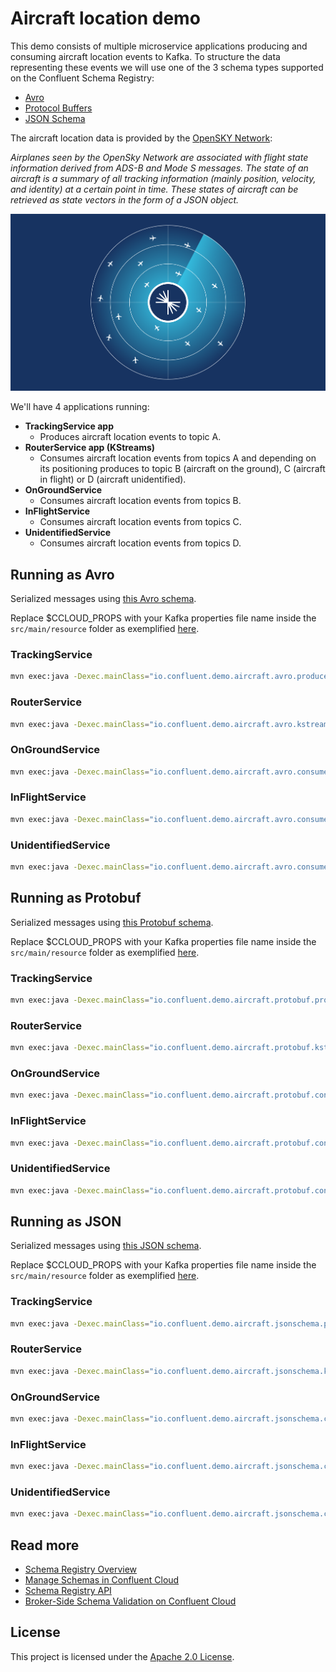 
# Aircraft location demo

This demo consists of multiple microservice applications producing and consuming aircraft location events to Kafka. To structure the data representing these events we will use one of the 3 schema types supported on the Confluent Schema Registry:
* [Avro](http://avro.apache.org/)
* [Protocol Buffers](https://developers.google.com/protocol-buffers)
* [JSON Schema](https://json-schema.org/)

The aircraft location data is provided by the [OpenSKY Network](https://opensky-network.org/):

*Airplanes seen by the OpenSky Network are associated with flight state information derived
from ADS-B and Mode S messages. The state of an aircraft is a summary of all tracking
information (mainly position, velocity, and identity) at a certain point in time.
These states of aircraft can be retrieved as state vectors in the form of a JSON object.*

![Alt text](aircraft-radar-blue.png?raw=true "Order")

We'll have 4 applications running:
* **TrackingService app** 
    *  Produces aircraft location events to topic A.
* **RouterService app (KStreams)**
    * Consumes aircraft location events from topics A and depending on its positioning produces to topic B (aircraft on the ground), C (aircraft in flight) or D (aircraft unidentified).
* **OnGroundService**
  * Consumes aircraft location events from topics B.
* **InFlightService**
  * Consumes aircraft location events from topics C.
* **UnidentifiedService**
  * Consumes aircraft location events from topics D. 

## Running as Avro

Serialized messages using [this Avro schema](src/main/java/io/confluent/demo/aircraft/avro/schemas/AircraftState.avsc).

Replace $CCLOUD_PROPS with your Kafka properties file name inside the `src/main/resource` folder as exemplified [here](/src/main/resources/ccloud_example.properties).

### TrackingService
```bash
mvn exec:java -Dexec.mainClass="io.confluent.demo.aircraft.avro.producer.TrackingService" -Dexec.args="./src/main/resources $CCLOUD_PROPS opensky.properties tracking.aviation.aircraft.avro TrackingService.avro"
```
### RouterService
```bash
mvn exec:java -Dexec.mainClass="io.confluent.demo.aircraft.avro.kstreams.RouterKStreamsService" -Dexec.args="./src/main/resources $CCLOUD_PROPS RouterService.avro tracking.aviation.aircraft.avro tracking.aviation.aircraft_onground.avro tracking.aviation.aircraft_inflight.avro tracking.aviation.aircraft_unidentified.avro Kstreams.avro.client.1"
```
### OnGroundService
```bash
mvn exec:java -Dexec.mainClass="io.confluent.demo.aircraft.avro.consumer.GenericAvroConsumerService" -Dexec.args="./src/main/resources $CCLOUD_PROPS tracking.aviation.aircraft_onground.avro OnGroundService.avro OnGroundConsumer.avro.client.1"
```
### InFlightService
```bash
mvn exec:java -Dexec.mainClass="io.confluent.demo.aircraft.avro.consumer.GenericAvroConsumerService" -Dexec.args="./src/main/resources $CCLOUD_PROPS tracking.aviation.aircraft_inflight.avro InFlightService.avro InFlightConsumer.avro.client.1"
```
### UnidentifiedService
```bash
mvn exec:java -Dexec.mainClass="io.confluent.demo.aircraft.avro.consumer.GenericAvroConsumerService" -Dexec.args="./src/main/resources $CCLOUD_PROPS tracking.aviation.aircraft_unidentified.avro UnidentifiedService.avro UnidentifiedConsumer.avro.client.1"
```

## Running as Protobuf

Serialized messages using [this Protobuf schema](src/main/java/io/confluent/demo/aircraft/protobuf/schemas/AircraftState.proto).

Replace $CCLOUD_PROPS with your Kafka properties file name inside the `src/main/resource` folder as exemplified [here](/src/main/resources/ccloud_example.properties).

### TrackingService
```bash
mvn exec:java -Dexec.mainClass="io.confluent.demo.aircraft.protobuf.producer.TrackingService" -Dexec.args="./src/main/resources $CCLOUD_PROPS opensky.properties tracking.aviation.aircraft.protobuf TrackingService.protobuf"
```
### RouterService
```bash
mvn exec:java -Dexec.mainClass="io.confluent.demo.aircraft.protobuf.kstreams.RouterKStreamsService" -Dexec.args="./src/main/resources $CCLOUD_PROPS RouterService.protobuf tracking.aviation.aircraft.protobuf tracking.aviation.aircraft_onground.protobuf tracking.aviation.aircraft_inflight.protobuf tracking.aviation.aircraft_unidentified.protobuf Kstreams.protobuf.client.1"
```
### OnGroundService
```bash
mvn exec:java -Dexec.mainClass="io.confluent.demo.aircraft.protobuf.consumer.GenericProtobufConsumerService" -Dexec.args="./src/main/resources $CCLOUD_PROPS tracking.aviation.aircraft_onground.protobuf OnGroundService.protobuf OnGroundConsumer.protobuf.client.1"
```
### InFlightService
```bash
mvn exec:java -Dexec.mainClass="io.confluent.demo.aircraft.protobuf.consumer.GenericProtobufConsumerService" -Dexec.args="./src/main/resources $CCLOUD_PROPS tracking.aviation.aircraft_inflight.protobuf InFlightService.protobuf InFlightConsumer.protobuf.client.1"
```
### UnidentifiedService
```bash
mvn exec:java -Dexec.mainClass="io.confluent.demo.aircraft.protobuf.consumer.GenericProtobufConsumerService" -Dexec.args="./src/main/resources $CCLOUD_PROPS tracking.aviation.aircraft_unidentified.protobuf UnidentifiedService.protobuf UnidentifiedConsumer.protobuf.client.1"
```

## Running as JSON

Serialized messages using [this JSON schema](src/main/java/io/confluent/demo/aircraft/jsonschema/schemas/AircraftState.json).

Replace $CCLOUD_PROPS with your Kafka properties file name inside the `src/main/resource` folder as exemplified [here](/src/main/resources/ccloud_example.properties).

### TrackingService
```bash
mvn exec:java -Dexec.mainClass="io.confluent.demo.aircraft.jsonschema.producer.TrackingService" -Dexec.args="./src/main/resources $CCLOUD_PROPS opensky.properties tracking.aviation.aircraft.json TrackingService.json"
```
### RouterService
```bash
mvn exec:java -Dexec.mainClass="io.confluent.demo.aircraft.jsonschema.kstreams.RouterKStreamsService" -Dexec.args="./src/main/resources $CCLOUD_PROPS RouterService.json tracking.aviation.aircraft.json tracking.aviation.aircraft_onground.json tracking.aviation.aircraft_inflight.json tracking.aviation.aircraft_unidentified.json Kstreams.json.client.1"
```
### OnGroundService
```bash
mvn exec:java -Dexec.mainClass="io.confluent.demo.aircraft.jsonschema.consumer.GenericJsonConsumerService" -Dexec.args="./src/main/resources $CCLOUD_PROPS tracking.aviation.aircraft_onground.json OnGroundService.json OnGroundConsumer.json.client.1"
```
### InFlightService
```bash
mvn exec:java -Dexec.mainClass="io.confluent.demo.aircraft.jsonschema.consumer.GenericJsonConsumerService" -Dexec.args="./src/main/resources $CCLOUD_PROPS tracking.aviation.aircraft_inflight.json InFlightService.json InFlightConsumer.json.client.1"
```
### UnidentifiedService
```bash
mvn exec:java -Dexec.mainClass="io.confluent.demo.aircraft.jsonschema.consumer.GenericJsonConsumerService" -Dexec.args="./src/main/resources $CCLOUD_PROPS tracking.aviation.aircraft_unidentified.json UnidentifiedService.json UnidentifiedConsumer.json.client.1"
```

## Read more
* [Schema Registry Overview](https://docs.confluent.io/platform/current/schema-registry/index.html)
* [Manage Schemas in Confluent Cloud](https://docs.confluent.io/cloud/current/client-apps/schemas-manage.html#cloud-schemas-manage)
* [Schema Registry API](https://docs.confluent.io/platform/current/schema-registry/develop/api.html)
* [Broker-Side Schema Validation on Confluent Cloud](https://docs.confluent.io/cloud/current/client-apps/schemas-manage.html#using-broker-side-schema-validation-on-ccloud)

## License
This project is licensed under the [Apache 2.0 License](./LICENSE).
